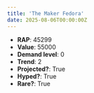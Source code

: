 ```yaml
---
title: 'The Maker Fedora'
date: 2025-08-06T00:00:00Z
---
```

- **RAP**: 45299
- **Value**: 55000
- **Demand level**: 0
- **Trend**: 2
- **Projected?**: True
- **Hyped?**: True
- **Rare?**: True

